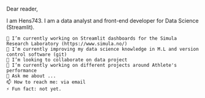 Dear reader,

I am Hens743. I am a data analyst and front-end developer for Data Science (Streamlit).

    🔭 I’m currently working on Streamlit dashboards for the Simula Research Laboratory (https://www.simula.no/)
    🌱 I’m currently improving my data science knowledge in M.L and version control software (git)
    👯 I’m looking to collaborate on data project
    🤔 I’m currently working on different projects around Athlete's performance
    💬 Ask me about ...
    📫 How to reach me: via email
    ⚡ Fun fact: not yet.


<!---
Hens743/Hens743 is a ✨ special ✨ repository because its `README.md` (this file) appears on your GitHub profile.
You can click the Preview link to take a look at your changes.
--->
